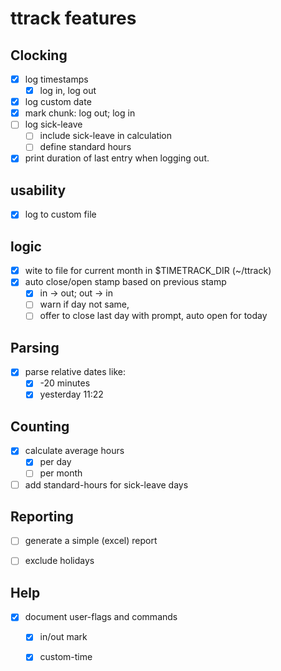 # ttrack features

## Clocking

- [x] log timestamps
    - [x] log in, log out
- [x] log custom date
- [x] mark chunk: log out; log in
- [ ] log sick-leave
    - [ ] include sick-leave in calculation
    - [ ] define standard hours
- [x] print duration of last entry when logging out.

## usability

- [x] log to custom file
    
## logic

- [x] wite to file for current month in $TIMETRACK_DIR (~/ttrack)
- [x] auto close/open stamp based on previous stamp
    - [x] in -> out; out -> in
    - [ ] warn if day not same, 
    - [ ] offer to close last day with prompt, auto open for today

## Parsing

- [x] parse relative dates like:
  -[x] -20 minutes
  -[x] yesterday 11:22

## Counting

- [x] calculate average hours 
    - [x] per day
    - [ ] per month
- [ ] add standard-hours for sick-leave days

## Reporting

- [ ] generate a simple (excel) report
- [ ] exclude holidays


## Help

- [x] document user-flags and commands
    - [x] in/out mark
    - [x] custom-time
    
